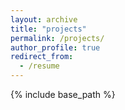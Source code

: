 ```yaml
---
layout: archive
title: "projects"
permalink: /projects/
author_profile: true
redirect_from:
  - /resume
---
```


{% include base_path %}

